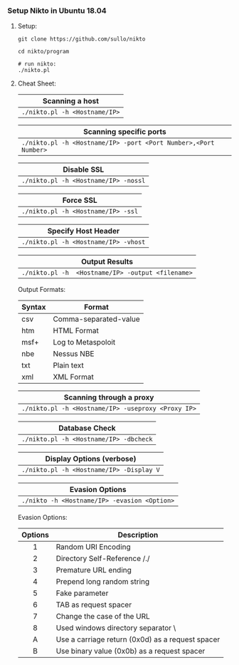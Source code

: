 ### Setup Nikto in Ubuntu 18.04

1. Setup:
   
   ```
   git clone https://github.com/sullo/nikto
   
   cd nikto/program
   
   # run nikto:
   ./nikto.pl
   ```

2. Cheat Sheet:
   
   | Scanning a host               |
   | ----------------------------- |
   | `./nikto.pl -h <Hostname/IP>` |
   
   | Scanning specific ports                                         |
   | --------------------------------------------------------------- |
   | `./nikto.pl -h <Hostname/IP> -port <Port Number>,<Port Number>` |
   
   | Disable SSL                          |
   | ------------------------------------ |
   | `./nikto.pl -h <Hostname/IP> -nossl` |
   
   | Force SSL                          |
   | ---------------------------------- |
   | `./nikto.pl -h <Hostname/IP> -ssl` |
   
   | Specify Host Header                  |
   | ------------------------------------ |
   | `./nikto.pl -h <Hostname/IP> -vhost` |
   
   | Output Results                                    |
   | ------------------------------------------------- |
   | `./nikto.pl -h  <Hostname/IP> -output <filename>` |
   
   Output Formats:
   
   | Syntax | Format                |
   | ------ | --------------------- |
   | csv    | Comma-separated-value |
   | htm    | HTML Format           |
   | msf+   | Log to Metaspoloit    |
   | nbe    | Nessus NBE            |
   | txt    | Plain text            |
   | xml    | XML Format            |
   
   | Scanning through a proxy                           |
   | -------------------------------------------------- |
   | `./nikto.pl -h <Hostname/IP> -useproxy <Proxy IP>` |
   
   | Database Check                         |
   | -------------------------------------- |
   | `./nikto.pl -h <Hostname/IP> -dbcheck` |
   
   | Display Options (verbose)                |
   | ---------------------------------------- |
   | `./nikto.pl -h <Hostname/IP> -Display V` |
   
   | Evasion Options                              |
   | -------------------------------------------- |
   | `./nikto -h <Hostname/IP> -evasion <Option>` |
   
   Evasion Options:
   
   | Options | Description                                      |
   |:-------:| ------------------------------------------------ |
   | 1       | Random URI Encoding                              |
   | 2       | Directory Self-Reference /./                     |
   | 3       | Premature URL ending                             |
   | 4       | Prepend long random string                       |
   | 5       | Fake parameter                                   |
   | 6       | TAB as request spacer                            |
   | 7       | Change the case of the URL                       |
   | 8       | Used windows directory separator \               |
   | A       | Use a carriage return (0x0d) as a request spacer |
   | B       | Use binary value (0x0b) as a request spacer      |
